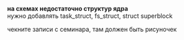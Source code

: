 **на схемах недостаточно структур ядра**  
нужно добавлять task_struct, fs_struct, struct superblock

чекните записи с семинара, там должен быть рисуночек